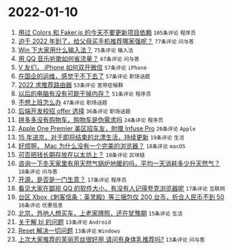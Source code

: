 # 2022-01-10

1. [用过 Colors 和 Faker.js 的今天不要更新项目依赖](https://www.v2ex.com/t/827224) `105条评论` `程序员`
1. [迫于 2022 年到了，给父母买手机推荐哪家强呢？](https://www.v2ex.com/t/827237) `77条评论` `问与答`
1. [Win 下大家用什么输入法？](https://www.v2ex.com/t/827232) `75条评论` `输入法`
1. [用 QQ 音乐听歌如何省流量？](https://www.v2ex.com/t/827208) `67条评论` `问与答`
1. [V 友们， iPhone 如何双开微信](https://www.v2ex.com/t/827238) `57条评论` `iPhone`
1. [在国企的运维，感觉干不下去了](https://www.v2ex.com/t/827241) `57条评论` `职场话题`
1. [2022 求推荐路由器](https://www.v2ex.com/t/827212) `53条评论` `宽带症候群`
1. [以后的电脑有没有可能干掉内存？](https://www.v2ex.com/t/827298) `51条评论` `程序员`
1. [不想上班怎么办](https://www.v2ex.com/t/827233) `47条评论` `职场话题`
1. [后端开发校招 offer 选择](https://www.v2ex.com/t/827223) `36条评论` `职场话题`
1. [拼多多没有购物车，购物车是伪需求吗](https://www.v2ex.com/t/827246) `24条评论` `程序员`
1. [Apple One Premier 美区招车友，附赠 Infuse Pro](https://www.v2ex.com/t/827399) `20条评论` `Apple`
1. [15 年进京，对于即将结束的北漂生活，持续更新](https://www.v2ex.com/t/827383) `19条评论` `生活`
1. [好烦啊， Mac 为什么没有一个完美的浏览器？](https://www.v2ex.com/t/827395) `18条评论` `macOS`
1. [可否把钱长期存放在以太坊上？](https://www.v2ex.com/t/827392) `18条评论` `区块链`
1. [咨询一下冬天家里有用天然气锅炉地暖的吗，平均一天消耗多少升天然气？](https://www.v2ex.com/t/827264) `18条评论` `问与答`
1. [开源，是否是一门生意？](https://www.v2ex.com/t/827256) `17条评论` `程序员`
1. [看见大家在鄙视 QQ 的软件大小，有没有人记得夸克浏览器呢](https://www.v2ex.com/t/827235) `17条评论` `互联网`
1. [台区 Xbox《刺客信条：英灵殿》等三捆包仅 200 台币，折合人民币不到 50](https://www.v2ex.com/t/827291) `16条评论` `优惠信息`
1. [北京，外地人想买车，上老家牌照，还在犹豫期](https://www.v2ex.com/t/827385) `15条评论` `生活`
1. [关于解 bl 的问题](https://www.v2ex.com/t/827340) `13条评论` `Android`
1. [Reset 解决一切问题](https://www.v2ex.com/t/827253) `13条评论` `Windows`
1. [上次大家推荐的芙丽芳丝很好用,请问有身体乳推荐吗?](https://www.v2ex.com/t/827228) `13条评论` `问与答`
